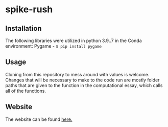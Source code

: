 # spike-rush

## Installation
The following libraries were utilized in python 3.9..7 in the Conda environment:
Pygame - ``$ pip install pygame``

## Usage

Cloning from this repository to mess around with values is welcome. Changes that will be necessary to make to the code run are mostly folder paths that are given to the function in the computational essay, which calls all of the functions. 

## Website
The website can be found [here.](https://glowing-carnival-60eeb349.pages.github.io/)